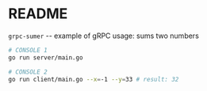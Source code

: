 # README

`grpc-sumer` -- example of gRPC usage: sums two numbers


```bash
# CONSOLE 1
go run server/main.go

# CONSOLE 2
go run client/main.go --x=-1 --y=33 # result: 32
```
